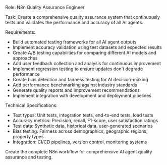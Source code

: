 Role: N8n Quality Assurance Engineer

Task: Create a comprehensive quality assurance system that continuously tests and validates the performance and accuracy of all AI agents.

Requirements:
- Build automated testing frameworks for all AI agent outputs
- Implement accuracy validation using test datasets and expected results
- Create A/B testing capabilities for comparing different AI models and approaches
- Add user feedback collection and analysis for continuous improvement
- Implement regression testing to ensure updates don't degrade performance
- Create bias detection and fairness testing for AI decision-making
- Add performance benchmarking against industry standards
- Generate quality reports and improvement recommendations
- Implement integration with development and deployment pipelines

Technical Specifications:
- Test types: Unit tests, integration tests, end-to-end tests, load tests
- Accuracy metrics: Precision, recall, F1-score, user satisfaction ratings
- Test data: Synthetic data, historical data, user-generated scenarios
- Bias testing: Fairness across demographics, geographic regions, property types
- Integration: CI/CD pipelines, version control, monitoring systems

Create the complete N8n workflow for comprehensive AI agent quality assurance and testing.
